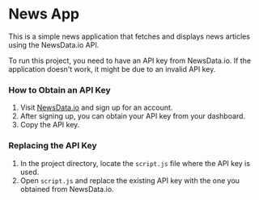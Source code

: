 # News App

This is a simple news application that fetches and displays news articles using the NewsData.io API.

To run this project, you need to have an API key from NewsData.io. If the application doesn't work, it might be due to an invalid API key.

### How to Obtain an API Key

1. Visit [NewsData.io](https://newsdata.io/) and sign up for an account.
2. After signing up, you can obtain your API key from your dashboard.
3. Copy the API key.

### Replacing the API Key

1. In the project directory, locate the `script.js` file where the API key is used.
2. Open `script.js` and replace the existing API key with the one you obtained from NewsData.io.

